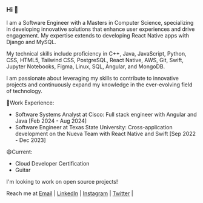 ### Hi 👋

I am a Software Engineer with a Masters in Computer Science, specializing in developing innovative solutions that enhance user experiences and drive engagement. My expertise extends to developing React Native apps with Django and MySQL.

My technical skills include proficiency in C++, Java, JavaScript, Python, CSS, HTML5, Tailwind CSS, PostgreSQL, React Native, AWS, Git, Swift, Jupyter Notebooks, Figma, Linux, SQL, Angular, and MongoDB.

I am passionate about leveraging my skills to contribute to innovative projects and continuously expand my knowledge in the ever-evolving field of technology. 

🔭Work Experience: 

- Software Systems Analyst at Cisco: Full stack engineer with Angular and Java [Feb 2024 - Aug 2024]
- Software Engineer at Texas State University: Cross-application development on the Nueva Team with React Native and Swift [Sep 2022 - Dec 2023]

😄Current: 

- Cloud Developer Certification
- Guitar

I'm looking to work on open source projects! 

Reach me at [Email](mdhiraja@gmail.com) |
[LinkedIn](https://www.linkedin.com/in/dhirajamyneni/) |
[Instagram](https://www.instagram.com/mydhiraja/) |
[Twitter](https://twitter.com/mydhiraja) |


<!--
**dmyneni98/dmyneni98** is a ✨ _special_ ✨ repository because its `README.md` (this file) appears on your GitHub profile.

Here are some ideas to get you started:

- 🔭 I’m currently working on ...
- 🌱 I’m currently learning ...
- 👯 I’m looking to collaborate on ...
- 🤔 I’m looking for help with ...
- 💬 Ask me about ...
- 📫 How to reach me: ...
- 😄 Pronouns: ...
- ⚡ Fun fact: ...
-->
